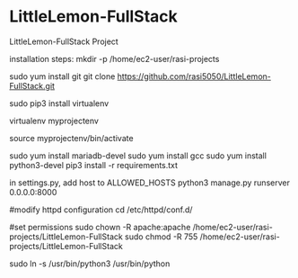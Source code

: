 # LittleLemon-FullStack
LittleLemon-FullStack Project

installation steps:
mkdir -p /home/ec2-user/rasi-projects



sudo yum install git
git clone https://github.com/rasi5050/LittleLemon-FullStack.git

sudo pip3 install virtualenv

virtualenv myprojectenv

source myprojectenv/bin/activate

sudo yum install mariadb-devel
sudo yum install gcc
sudo yum install python3-devel
pip3 install -r requirements.txt

in settings.py, add host to ALLOWED_HOSTS
python3 manage.py runserver 0.0.0.0:8000

#modify httpd configuration
cd /etc/httpd/conf.d/

#set permissions
sudo chown -R apache:apache /home/ec2-user/rasi-projects/LittleLemon-FullStack
sudo chmod -R 755 /home/ec2-user/rasi-projects/LittleLemon-FullStack

<!-- changed symlink python to python3 -->
 sudo ln -s /usr/bin/python3 /usr/bin/python

